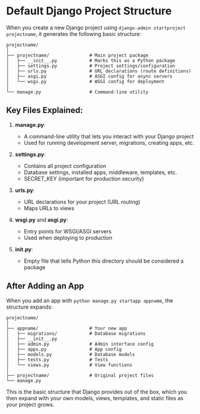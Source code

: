 # Default Django Project Structure

When you create a new Django project using `django-admin startproject projectname`, it generates the following basic structure:

```
projectname/
│
├── projectname/               # Main project package
│   ├── __init__.py            # Marks this as a Python package
│   ├── settings.py            # Project settings/configuration
│   ├── urls.py                # URL declarations (route definitions)
│   ├── asgi.py                # ASGI config for async servers
│   └── wsgi.py                # WSGI config for deployment
│
└── manage.py                  # Command-line utility
```

## Key Files Explained:

1. **manage.py**:

   - A command-line utility that lets you interact with your Django project
   - Used for running development server, migrations, creating apps, etc.

2. **settings.py**:

   - Contains all project configuration
   - Database settings, installed apps, middleware, templates, etc.
   - SECRET_KEY (important for production security)

3. **urls.py**:

   - URL declarations for your project (URL routing)
   - Maps URLs to views

4. **wsgi.py** and **asgi.py**:

   - Entry points for WSGI/ASGI servers
   - Used when deploying to production

5. ****init**.py**:
   - Empty file that tells Python this directory should be considered a package

## After Adding an App

When you add an app with `python manage.py startapp appname`, the structure expands:

```
projectname/
│
├── appname/                   # Your new app
│   ├── migrations/            # Database migrations
│   ├── __init__.py
│   ├── admin.py               # Admin interface config
│   ├── apps.py                # App config
│   ├── models.py              # Database models
│   ├── tests.py               # Tests
│   └── views.py               # View functions
│
├── projectname/               # Original project files
└── manage.py
```

This is the basic structure that Django provides out of the box, which you then expand with your own models, views, templates, and static files as your project grows.
